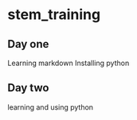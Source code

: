 # stem_training
## Day one
Learning markdown
Installing python 
## Day two
learning and 
using python
